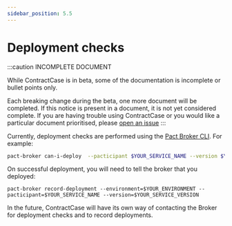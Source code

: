 ```yaml
---
sidebar_position: 5.5
---
```


# Deployment checks

:::caution INCOMPLETE DOCUMENT

While ContractCase is in beta, some of the documentation is incomplete or bullet points only.

Each breaking change during the beta, one more document will be completed. If this notice is present in a document, it is not yet considered complete. If you are having trouble using ContractCase or you would like a particular document prioritised, please [open an issue](https://github.com/case-contract-testing/case/issues/new)
:::

Currently, deployment checks are performed using the [Pact Broker CLI](https://docs.pact.io/pact_broker/client_cli/readme). For example:

```bash
pact-broker can-i-deploy  --pacticipant $YOUR_SERVICE_NAME --version $YOUR_SERVICE_VERSION --to-environment $YOUR_ENVIRONMENT
```

On successful deployment, you will need to tell the broker that you deployed:

```
pact-broker record-deployment --environment=$YOUR_ENVIRONMENT --pacticipant=$YOUR_SERVICE_NAME --version=$YOUR_SERVICE_VERSION
```

In the future, ContractCase will have its own way of contacting the Broker for deployment checks and to record deployments.
